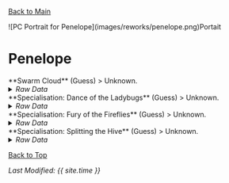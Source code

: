 [Back to Main](index.md)

<span class="championPortraitsRow">
    <span class="championPortraitsImage">
        ![PC Portrait for Penelope](images/reworks/penelope.png)Portait
    </span>
</span>

# Penelope

<div markdown="1" class="abilityBorder"><div markdown="1" class="abilityBorderInner">
**Swarm Cloud** (Guess)
> Unknown.
<details><summary><em>Raw Data</em></summary>
<p>
<pre>
{
    "id": 22717,
    "graphic": "Effects/Effect_Penelope_SwarmCloud",
    "v": 2,
    "fs": 0,
    "p": 0,
    "type": 1,
    "export_params": {
        "uses": [
            "effect"
        ],
        "export_animation": true
    }
}
</pre>
</p>
</details>
</div></div>

<div markdown="1" class="abilityBorder"><div markdown="1" class="abilityBorderInner">
**Specialisation: Dance of the Ladybugs** (Guess)
> Unknown.
<details><summary><em>Raw Data</em></summary>
<p>
<pre>
{
    "id": 22777,
    "graphic": "Icons/Champions/Rebalance/Penelope/Icon_Specialization_PenelopeDanceoftheLadybugs",
    "v": 2,
    "fs": 0,
    "p": 0,
    "type": 1,
    "export_params": {
        "uses": [
            "icon"
        ],
        "quantize": true
    }
}
</pre>
</p>
</details>
</div></div>

<div markdown="1" class="abilityBorder"><div markdown="1" class="abilityBorderInner">
**Specialisation: Fury of the Fireflies** (Guess)
> Unknown.
<details><summary><em>Raw Data</em></summary>
<p>
<pre>
{
    "id": 22778,
    "graphic": "Icons/Champions/Rebalance/Penelope/Icon_Specialization_PenelopeFuryoftheFirelies",
    "v": 2,
    "fs": 0,
    "p": 0,
    "type": 1,
    "export_params": {
        "uses": [
            "icon"
        ],
        "quantize": true
    }
}
</pre>
</p>
</details>
</div></div>

<div markdown="1" class="abilityBorder"><div markdown="1" class="abilityBorderInner">
**Specialisation: Splitting the Hive** (Guess)
> Unknown.
<details><summary><em>Raw Data</em></summary>
<p>
<pre>
{
    "id": 22779,
    "graphic": "Icons/Champions/Rebalance/Penelope/Icon_Specialization_PenelopeSplittingtheHive",
    "v": 2,
    "fs": 0,
    "p": 0,
    "type": 1,
    "export_params": {
        "uses": [
            "icon"
        ],
        "quantize": true
    }
}
</pre>
</p>
</details>
</div></div>

[Back to Top](#top)

*Last Modified: {{ site.time }}*